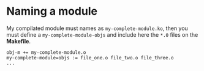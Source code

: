 # Naming a module
My compilated module must names as ``my-complete-module.ko``, then you must define a ``my-complete-module-objs`` and include here the ``*.0`` files on the **Makefile**.

```
obj-m += my-complete-module.o
my-complete-module=objs := file_one.o file_two.o file_three.o
...
```
